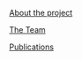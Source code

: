 [About the project](/LensEra/about)

[The Team](/LensEra/people)

[Publications](/LensEra/publications)
